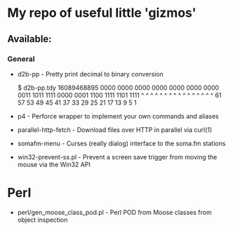 # My repo of useful little 'gizmos'

## Available:

### General

* d2b-pp - Pretty print decimal to binary conversion

    $ d2b-pp.tdy 16089468895
    0000 0000 0000 0000 0000 0000 0000 0011 1011 1111 0000 0001 1100 1111 1101 1111
       ^    ^    ^    ^    ^    ^    ^    ^    ^    ^    ^    ^    ^    ^    ^    ^
      61   57   53   49   45   41   37   33   29   25   21   17   13    9    5    1

* p4 - Perforce wrapper to implement your own commands and aliases
* parallel-http-fetch - Download files over HTTP in parallel via curl(1)
* somafm-menu - Curses (really dialog) interface to the soma.fm stations
* win32-prevent-ss.pl - Prevent a screen save trigger from moving the mouse via the Win32 API

# Perl

* perl/gen\_moose\_class\_pod.pl - Perl POD from Moose classes from object inspection
